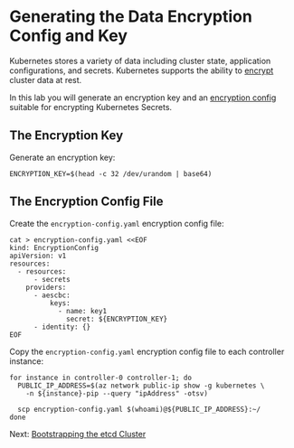 # Generating the Data Encryption Config and Key

Kubernetes stores a variety of data including cluster state, application configurations, and secrets. Kubernetes supports the ability to [encrypt](https://kubernetes.io/docs/tasks/administer-cluster/encrypt-data) cluster data at rest.

In this lab you will generate an encryption key and an [encryption config](https://kubernetes.io/docs/tasks/administer-cluster/encrypt-data/#understanding-the-encryption-at-rest-configuration) suitable for encrypting Kubernetes Secrets.

## The Encryption Key

Generate an encryption key:

```shell
ENCRYPTION_KEY=$(head -c 32 /dev/urandom | base64)
```

## The Encryption Config File

Create the `encryption-config.yaml` encryption config file:

```shell
cat > encryption-config.yaml <<EOF
kind: EncryptionConfig
apiVersion: v1
resources:
  - resources:
      - secrets
    providers:
      - aescbc:
          keys:
            - name: key1
              secret: ${ENCRYPTION_KEY}
      - identity: {}
EOF
```

Copy the `encryption-config.yaml` encryption config file to each controller instance:

```shell
for instance in controller-0 controller-1; do
  PUBLIC_IP_ADDRESS=$(az network public-ip show -g kubernetes \
    -n ${instance}-pip --query "ipAddress" -otsv)

  scp encryption-config.yaml $(whoami)@${PUBLIC_IP_ADDRESS}:~/
done
```

Next: [Bootstrapping the etcd Cluster](07-bootstrapping-etcd.md)
